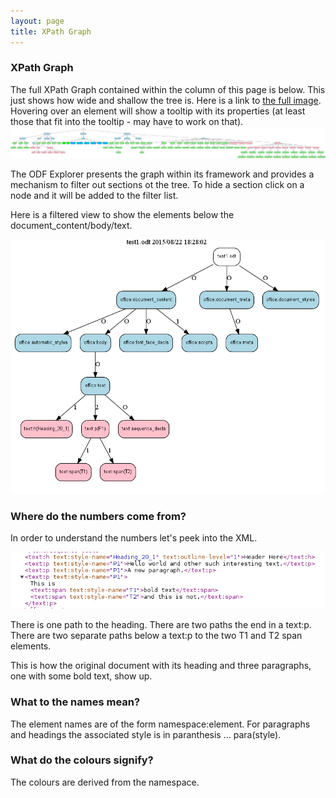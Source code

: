 ```yaml
---
layout: page
title: XPath Graph
---
```

### XPath Graph


The full XPath Graph contained within the column of this page is below.
This just shows how wide and shallow the tree is.
Here is a link to [the full image](images/xpathgraph.svg).
Hovering over an element will show a tooltip with its properties (at least those that fit into the tooltip - may have to work on that).
![filtered](images/xpathgraph.svg)

The ODF Explorer presents the graph within its framework and provides a mechanism to filter out sections ot the tree.
To hide a section click on a node and it will be added to the filter list.

Here is a filtered view to show the elements below the document_content/body/text.

![filtered](images/test1DocFilteredContent.png)

### Where do the numbers come from?

In order to understand the numbers let's peek into the XML.

![contentXML](images/test1DocParaXML.png)

There is one path to the heading.
There are two paths the end in a text:p.
There are two separate paths below a text:p to the two T1 and T2 span elements.

This is how the original document with its heading and three paragraphs, one with some bold text, show up.

### What to the names mean?

The element names are of the form namespace:element.
For paragraphs and headings the associated style is in paranthesis ... para(style).

### What do the colours signify?

The colours are derived from the namespace.




